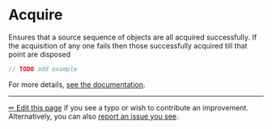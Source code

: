 # Acquire

Ensures that a source sequence of objects are all acquired successfully. If
the acquisition of any one fails then those successfully acquired till that
point are disposed

```c# --destination-file ../code/Program.cs --region statements --project ../code/TryMoreLinq.csproj
// TODO add example
```

For more details, [see the documentation][doc].

---

[&#x270F; Edit this page][edit] if you see a typo or wish to contribute an
improvement. Alternatively, you can also [report an issue you see][issue].


[edit]: https://github.com/morelinq/try/edit/master/acquire.md
[issue]: https://github.com/morelinq/try/issues/new?title=Acquire
[doc]: https://morelinq.github.io/3.1/ref/api/html/M_MoreLinq_MoreEnumerable_Acquire__1.htm
